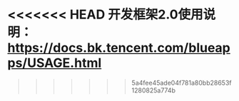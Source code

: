 <<<<<<< HEAD
开发框架2.0使用说明：https://docs.bk.tencent.com/blueapps/USAGE.html
=======

>>>>>>> 5a4fee45ade04f781a80bb28653f1280825a774b
